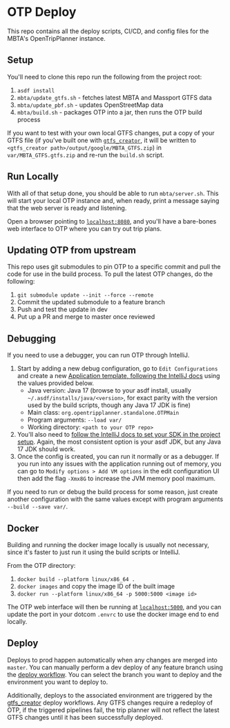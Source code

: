 # OTP Deploy

This repo contains all the deploy scripts, CI/CD, and config files for the MBTA's OpenTripPlanner instance.

## Setup
You'll need to clone this repo run the following from the project root:
1. `asdf install`
1. `mbta/update_gtfs.sh` - fetches latest MBTA and Massport GTFS data
1. `mbta/update_pbf.sh` - updates OpenStreetMap data
1. `mbta/build.sh` - packages OTP into a jar, then runs the OTP build process

If you want to test with your own local GTFS changes, put a copy of your GTFS file (if you've built
one with [`gtfs_creator`](https://github.com/mbta/gtfs_creator), it will be written to
`<gtfs_creator path>/output/google/MBTA_GTFS.zip`) in `var/MBTA_GTFS.gtfs.zip` and re-run the
`build.sh` script.

## Run Locally
With all of that setup done, you should be able to run `mbta/server.sh`. This will start your local
OTP instance and, when ready, print a message saying that the web server is ready and listening.

Open a browser pointing to [`localhost:8080`](http://localhost:8080), and you'll have a bare-bones web interface to OTP where
you can try out trip plans.

## Updating OTP from upstream

This repo uses git submodules to pin OTP to a specific commit and pull the code for use in the build process.
To pull the latest OTP changes, do the following:

1. `git submodule update --init --force --remote`
1. Commit the updated submodule to a feature branch
1. Push and test the update in dev
1. Put up a PR and merge to master once reviewed

## Debugging
If you need to use a debugger, you can run OTP through IntelliJ.

1. Start by adding a new debug configuration,
go to `Edit Configurations` and create a new [Application template, following the IntelliJ
docs](https://www.jetbrains.com/help/idea/run-debug-configuration.html#createExplicitly) using the
values provided below.
   * Java version: Java 17 (browse to your asdf install, usually `~/.asdf/installs/java/<version>`,
   for exact parity with the version used by the build scripts, though any Java 17 JDK is fine)
   * Main class: `org.opentripplanner.standalone.OTPMain`
   * Program arguments: `--load var/`
   * Working directory: `<path to your OTP repo>`
1. You'll also need to [follow the IntelliJ docs to set your SDK in the project
setup](https://www.jetbrains.com/help/idea/sdk.html#change-project-sdk). Again, the most consistent
option is your asdf JDK, but any Java 17 JDK should work.
1. Once the config is created, you can run it normally or as a debugger. If you run into any issues
with the application running out of memory, you can go to `Modify options > Add VM options` in the
edit configuration UI then add the flag `-Xmx8G` to increase the JVM memory pool maximum.

If you need to run or debug the build process for some reason, just create another configuration
with the same values except with program arguments `--build --save var/`.

## Docker
Building and running the docker image locally is usually not necessary, since it's faster to just
run it using the build scripts or IntelliJ.

From the OTP directory:
1. `docker build --platform linux/x86_64 .`
1. `docker images` and copy the image ID of the built image
1. `docker run --platform linux/x86_64 -p 5000:5000 <image id>`

The OTP web interface will then be running at [`localhost:5000`](http://localhost:5000), and you can update the port in your
dotcom `.envrc` to use the docker image end to end locally.

## Deploy
Deploys to prod happen automatically when any changes are merged into `master`. You can manually
perform a dev deploy of any feature branch using the
[deploy workflow](https://github.com/mbta/OpenTripPlanner/actions/workflows/deploy.yml). You can
select the branch you want to deploy and the environment you want to deploy to.

Additionally, deploys to the associated environment are triggered by the
[gtfs_creator](https://github.com/mbta/gtfs_creator) deploy workflows. Any GTFS changes require a
redeploy of OTP, if the triggered pipelines fail, the trip planner will not reflect the latest GTFS
changes until it has been successfully deployed.
